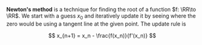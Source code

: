 **Newton's method** is a technique for finding the root of a function $f: \RR\to \RR$. We start with a guess $x_0$ and iteratively update it by seeing where the zero would be using a tangent line at the given point. The update rule is

$$
x_{n+1} = x_n - \frac{f(x_n)}{f'(x_n)}
$$